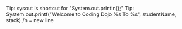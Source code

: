 Tip: sysout is shortcut for "System.out.println();"
Tip: System.out.printf("Welcome to Coding Dojo %s To %s", studentName, stack)
/n = new line
